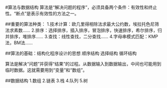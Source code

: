 #算法与数据结构
算法是“解决问题的程序”，必须具备两个条件：有效性和终止性。“断点”是表示有效性的方法之一。 

##重要的算法种类：
1.技术计算：欧几里得相除法求最大公约数，埃拉托色尼筛法求素数…… 2.排序：选择排序，插入排序，冒泡排序，快速排序，希尔排序，归并排序，堆排序…… 
3.查找：线性查找，二分查找…… 
4.字母串模式匹配：KMP法，BM法……

##算法的基础：结构化程序设计的思想
顺序结构 
选择结构 
循环结构

算法是解决“问题”并获得“结果”的过程。从数据输入到数据输出，中间也可能用到临时数据。这就需要用到“变量”和“数组”。

##数据结构
1.数组 
2.链表 
3.栈 
4.队列 
5.树 
